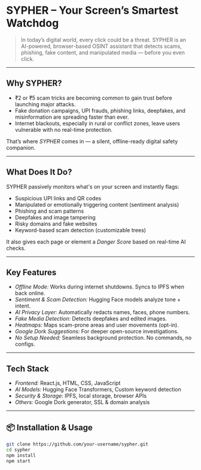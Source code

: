 # SYPHER – Your Screen’s Smartest Watchdog

> In today’s digital world, every click could be a threat. SYPHER is an AI-powered, browser-based OSINT assistant that detects scams, phishing, fake content, and manipulated media — before you even click.

---

## Why SYPHER?

- ₹2 or ₹5 scam tricks are becoming common to gain trust before launching major attacks.
- Fake donation campaigns, UPI frauds, phishing links, deepfakes, and misinformation are spreading faster than ever.
- Internet blackouts, especially in rural or conflict zones, leave users vulnerable with no real-time protection.

That’s where *SYPHER* comes in — a silent, offline-ready digital safety companion.

---

## What Does It Do?

SYPHER passively monitors what's on your screen and instantly flags:
- Suspicious UPI links and QR codes  
- Manipulated or emotionally triggering content (sentiment analysis)  
- Phishing and scam patterns  
- Deepfakes and image tampering  
- Risky domains and fake websites  
- Keyword-based scam detection (customizable trees)

It also gives each page or element a *Danger Score* based on real-time AI checks.

---

## Key Features

- *Offline Mode:* Works during internet shutdowns. Syncs to IPFS when back online.
- *Sentiment & Scam Detection:* Hugging Face models analyze tone + intent.
- *AI Privacy Layer:* Automatically redacts names, faces, phone numbers.
- *Fake Media Detection:* Detects deepfakes and edited images.
- *Heatmaps:* Maps scam-prone areas and user movements (opt-in).
- *Google Dork Suggestions:* For deeper open-source investigations.
- *No Setup Needed:* Seamless background protection. No commands, no configs.

---

## Tech Stack

- *Frontend:* React.js, HTML, CSS, JavaScript
- *AI Models:* Hugging Face Transformers, Custom keyword detection
- *Security & Storage:* IPFS, local storage, browser APIs
- *Others:* Google Dork generator, SSL & domain analysis

---

## 📦 Installation & Usage

```bash
git clone https://github.com/your-username/sypher.git
cd sypher
npm install
npm start
